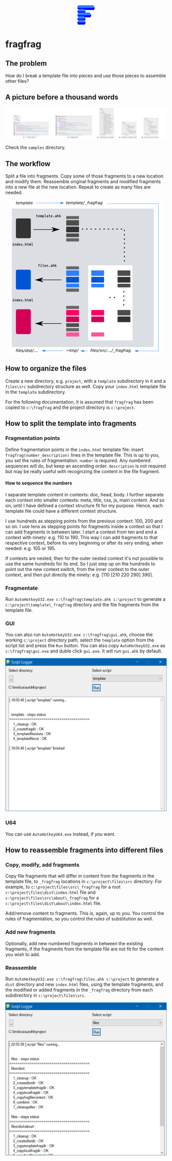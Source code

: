 <p align="center">
  <img width="64" height="64" src="screens/fragfrag-logo.png">
</p>

# fragfrag

## The problem
How do I break a template file into pieces and use those pieces to assemble other files?

## A picture before a thousand words
![A picture](screens/fragfrag-a-picture.png "A picture")

Check the `samples` directory.

## The workflow
Split a file into fragments. Copy some of those fragments to a new location and modify them. Reassemble original fragments and modified fragments into a new file at the new location. Repeat to create as many files are needed.

<p align="center">
  <img width="480" height="480" src="screens/fragfrag-concept.png">
</p>

## How to organize the files
Create a new directory, e.g. `project`, with a `template` subdirectory in it and a `files\src` subdirectory structure as well. Copy your `index.html` template file in the `template` subdirectory.

For the following documentation, it is assumed that `fragfrag` has been copied to `c:\fragfrag` and the project directory is `c:\project`.

## How to split the template into fragments
### Fragmentation points
Define fragmentation points in the `index.html` template file: insert `fragfrag(number_description)` lines in the template file. This is up to you, you set the rules of fragmentation. `number` is required. Any numbered sequences will do, but keep an ascending order. `description` is not required but may be really useful with recognizing the content in the file fragment.

#### How to sequence the numbers
I separate template content in contexts: doc, head, body. I further separate each context into smaller contexts: meta, title, css, js, main content. And so on, until I have defined a context structure fit for my purpose. Hence, each template file could have a different context structure.

I use hundreds as stepping points from the previous context: 100, 200 and so on. I use tens as stepping points for fragments inside a context so that I can add fragments in between later. I start a context from ten and end a context with ninety: e.g. 110 to 190. This way I can add fragments to that respective context, before its very beginning or after its very ending, when needed: e.g. 105 or 195.

If contexts are nested, then for the outer nested context it's not possible to use the same hundreds for its end. So I just step up on the hundreds to point out the new context switch, from the inner context to the outer context, and then put directly the ninety: e.g. [110 [210 220 290] 390].

### Fragmentate
Run `AutoHotkeyU32.exe c:\fragfrag\template.ahk c:\project` to generate a `c:\project\template\_fragfrag` directory and the file fragments from the template file.

### GUI
You can also run `AutoHotkeyU32.exe c:\fragfrag\gui.ahk`, choose the working `c:\project` directory path, select the `template` option from the script list and press the `Run` button.
You can also copy `AutoHotkeyU32.exe` as `c:\fragfrag\gui.exe` and duble click `gui.exe`. It will run `gui.ahk` by default.

<p align="center">
  <img width="602" height="475" src="screens/fragfrag-gui.png">
</p>

### U64
You can use `AutoHotkeyU64.exe` instead, if you want.

## How to reassemble fragments into different files
### Copy, modify, add fragments
Copy file fragments that will differ in content from the fragments in the template file, to `_fragfrag` locations in `c:\project\files\src` directory. For example, to `c:\project\files\src\_fragfrag` for a root `c:\project\files\dist\index.html` file and `c:\project\files\src\about\_fragfrag` for a `c:\project\files\dist\about\index.html` file.

Add/remove content to fragments. This is, again, up to you. You control the rules of fragmentation, so you control the rules of substitution as well.

### Add new fragments
Optionally, add new numbered fragments in between the existing fragments, if the fragments from the template file are not fit for the content you wish to add.

### Reassemble
Run `AutoHotkeyU32.exe c:\fragfrag\files.ahk c:\project` to generate a `dist` directory and new `index.html` files, using the template fragments, and the modified or added fragments in the `_fragfrag` directory from each subdirectory in `c:\project\files\src`.

<p align="center">
  <img width="602" height="475" src="screens/fragfrag-gui-files.png">
</p>
